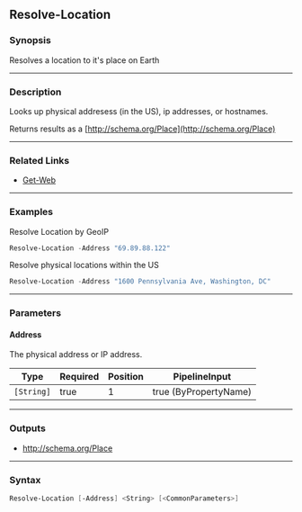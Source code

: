 Resolve-Location
----------------

### Synopsis
Resolves a location to it's place on Earth

---

### Description

Looks up physical addresess (in the US), ip addresses, or hostnames.

Returns results as a [http://schema.org/Place](http://schema.org/Place)

---

### Related Links
* [Get-Web](Get-Web)

---

### Examples
Resolve Location by GeoIP

```PowerShell
Resolve-Location -Address "69.89.88.122"
```
Resolve physical locations within the US

```PowerShell
Resolve-Location -Address "1600 Pennsylvania Ave, Washington, DC"
```

---

### Parameters
#### **Address**
The physical address or IP address.

|Type      |Required|Position|PipelineInput        |
|----------|--------|--------|---------------------|
|`[String]`|true    |1       |true (ByPropertyName)|

---

### Outputs
* http://schema.org/Place

---

### Syntax
```PowerShell
Resolve-Location [-Address] <String> [<CommonParameters>]
```
